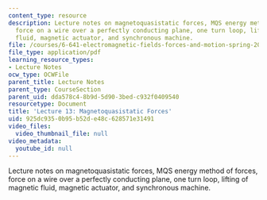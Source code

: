 ```yaml
---
content_type: resource
description: Lecture notes on magnetoquasistatic forces, MQS energy method of forces,
  force on a wire over a perfectly conducting plane, one turn loop, lifting of magnetic
  fluid, magnetic actuator, and synchronous machine.
file: /courses/6-641-electromagnetic-fields-forces-and-motion-spring-2009/925dc9350b95b52de48c628571e31491_MIT6_641s09_lec13.pdf
file_type: application/pdf
learning_resource_types:
- Lecture Notes
ocw_type: OCWFile
parent_title: Lecture Notes
parent_type: CourseSection
parent_uid: dda578c4-8b9d-5d90-3bed-c932f0409540
resourcetype: Document
title: 'Lecture 13: Magnetoquasistatic Forces'
uid: 925dc935-0b95-b52d-e48c-628571e31491
video_files:
  video_thumbnail_file: null
video_metadata:
  youtube_id: null
---
```

Lecture notes on magnetoquasistatic forces, MQS energy method of forces, force on a wire over a perfectly conducting plane, one turn loop, lifting of magnetic fluid, magnetic actuator, and synchronous machine.

